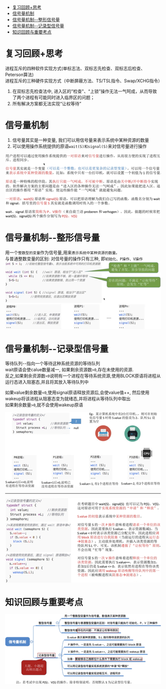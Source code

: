 - [复习回顾+思考](#复习回顾思考)
- [信号量机制](#信号量机制)
- [信号量机制--整形信号量](#信号量机制--整形信号量)
- [信号量机制--记录型信号量](#信号量机制--记录型信号量)
- [知识回顾与重要考点](#知识回顾与重要考点)

# 复习回顾+思考
进程互斥的四种软件实现方式(单标志法、双标志先检查、双标志后检查、Peterson算法)\
进程互斥的三种硬件实现方式（中断屏蔽方法、TS/TSL指令、Swap/XCHG指令）
1. 在双标志先检查法中, 进入区的"检查"、“上锁”操作无法一气呵成，从而导致了两个进程有可能同时进入临界区的问题；
2. 所有解决方案都无法实现“让权等待”

# 信号量机制
1. 信号量其实是一种变量, 我们可以用信号量来表示系统中某种资源的数量
2. 可以使用操作系统提供的原语`wait(S)和signal(S)`来对信号量进行操作

<img src="img/../../img/信号量机制介绍.png">

# 信号量机制--整形信号量
用一个`整数型的变量`作为信号量,用来`表示系统中某种资源的数量。`\
与普通整数变量的区别: 对信号量的操作只有三种, 即`初始化、P操作、V操作`
<img src="img/../../img/整型信号量运行机制.png">

# 信号量机制--记录型信号量
等待队列--指向一个等待这种系统资源的等待队列\
wait原语会使calue数量减一, 如果剩余资源数`>0`,存在未使用的资源.\
反之,如果剩余资源数`<0`说明有一个进程在等待系统资源,使用BLOCK原语将进程从运行态进入阻塞态,并且将其放入等待队列中

如果value剩余数量`<0`,使用signal原语释放资源后,会使value值++, 然后使用wakeup将该进程从阻塞态变为就绪态,并将进程从等待队列中取出\
如果剩余数量`>0`,就不会使用wakeup原语

<img src="img/../../img/记录型信号量使用系统资源.png">
<hr>
<img src="img/../../img/记录型信号量实现的具体步骤.png">

# 知识回顾与重要考点
<img src="img/../../img/信号量机制考点总结.png">